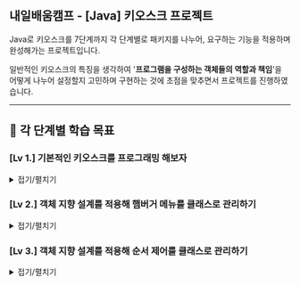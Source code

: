 ## 내일배움캠프 - [Java] 키오스크 프로젝트
Java로 키오스크를 7단계까지 각 단계별로 패키지를 나누어, 요구하는 기능을 적용하며 완성해가는 프로젝트입니다.   
   
일반적인 키오스크의 특징을 생각하여 '**프로그램을 구성하는 객체들의 역할과 책임**'을
어떻게 나누어 설정할지 고민하며 구현하는 것에 초점을 맞추면서 프로젝트를 진행하였습니다.   
   
- - -

## 🔖 각 단계별 학습 목표

### [Lv 1.] 기본적인 키오스크를 프로그래밍 해보자
<details>
<summary>접기/펼치기</summary>

- 요구사항이 가지는 의도
    - Scanner, 조건문, 반복문을 재확인하며 입력 데이터를 처리하는 방법 강화
- 햄버거 메뉴 출력 및 선택   
    - Scanner를 사용하여 여러 햄버거 메뉴를 출력
    - 제시된 메뉴 중 입력받은 숫자에 따라 다른 로직을 실행하는 코드 작성
    - 반복문을 이용해서 특정 번호가 입력되면 프로그램 종료
</details>

### [Lv 2.] 객체 지향 설계를 적용해 햄버거 메뉴를 클래스로 관리하기
<details>
<summary>접기/펼치기</summary>

- 요구사항이 가지는 의도
    - 객체 지향 개념을 학습하고, 데이터를 구조적으로 관리하며 프로그램을 설계하는 방법을 익히기
    - 햄버거 메뉴를 `MenuItem` 클래스와 `List` 를 통해 관리
- `MenuItem` 클래스 생성
    - MenuItem 객체 생성을 통해 이름, 가격, 설명을 세팅
- `List`를 선언하여 여러 `MenuItem`을 추가
    - `List menuItems = new ArrayList<>();
- 반복문을 활용해 menuItems를 탐색하면서 하나씩 접근
</details>

### [Lv 3.] 객체 지향 설계를 적용해 순서 제어를 클래스로 관리하기
<details>
<summary>접기/펼치기</summary>

- 요구사항이 가지는 의도
    - 객체 지향 개념 학습, 데이터 구조 관리를 통해 프로그램 설계
    - `main` 함수에서 관리하던 전체 순서 제어를 `Kiosk` 클래스를 통해 관리

- `Kiosk` 클래스 생성하기
    - `MenuItem`을 관리하는 리스트가 필드로 존재
    - `main` 함수에서 관리하던 입력과 반복문 로직은 `start`함수를 만들어 관리
    - `List<MenuItem> menuItems`는 `Kiosk` 클래스 생성자를 통해 값을 할당
        - `Kiosk` 객체를 생성하고 사용하는 `main` 함수에서 객체를 생성할 때 값을 전달

- 요구사항에 부합하는지 검토
    - 키오스크 프로그램을 시작하는 메서드 구현
        - 콘솔에 햄버거 메뉴 출력
        - 사용자의 입력을 받아 메뉴를 선택하거나 프로그램 종료
        - 유효하지 않은 입력에 대해 오류 메시지를 출력
        - `0`을 입력하면 프로그램이 `뒤로가기`되거나 `종료`
</details>
